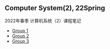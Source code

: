## Computer System(2), 22Spring

2022年春季 计算机系统（2）课程笔记

- [Group 1](./group1/1.md)
- [Group 2](./group2/OSNote2.md)
- [Group 3](./group3/IO.md)
